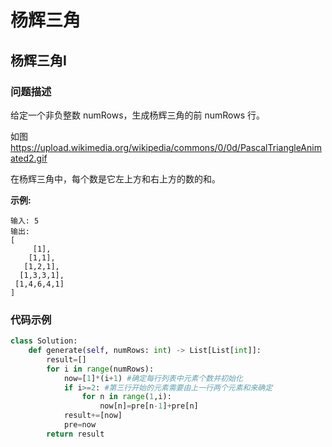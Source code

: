 # 杨辉三角
## 杨辉三角I
### 问题描述
给定一个非负整数 numRows，生成杨辉三角的前 numRows 行。

如图<https://upload.wikimedia.org/wikipedia/commons/0/0d/PascalTriangleAnimated2.gif>

在杨辉三角中，每个数是它左上方和右上方的数的和。

**示例:**
```
输入: 5
输出:
[
     [1],
    [1,1],
   [1,2,1],
  [1,3,3,1],
 [1,4,6,4,1]
]
```
### 代码示例
```python
class Solution:
    def generate(self, numRows: int) -> List[List[int]]:
        result=[]
        for i in range(numRows):
            now=[1]*(i+1) #确定每行列表中元素个数并初始化
            if i>=2: #第三行开始的元素需要由上一行两个元素和来确定
                for n in range(1,i):
                    now[n]=pre[n-1]+pre[n]
            result+=[now]
            pre=now
        return result
```
